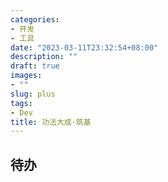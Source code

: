 ```yaml
---
categories:
- 开发
- 工具
date: "2023-03-11T23:32:54+08:00"
description: ""
draft: true
images:
- ""
slug: plus
tags:
- Dev
title: 功法大成·筑基
---
```


## 待办

<!-- 请开始撰写你的文章 -->
